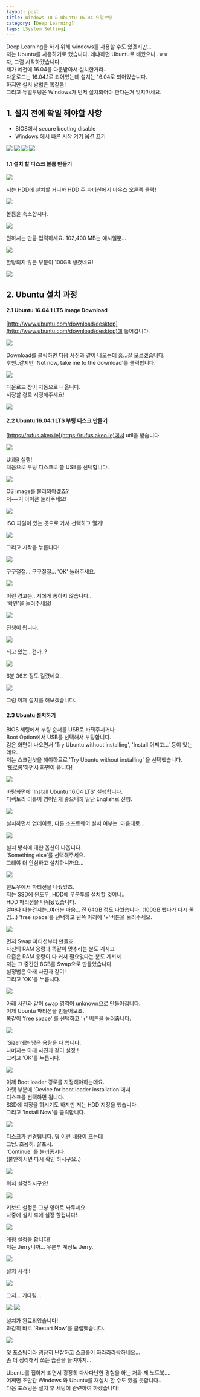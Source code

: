 ```yaml
---
layout: post
title: Windows 10 & Ubuntu 16.04 듀얼부팅
category: [Deep Learning]
tags: [System Setting]
---
```


Deep Learning을 하기 위해 windows를 사용할 수도 있겠지만...  
저는 Ubuntu를 사용하기로 했습니다. 왜냐하면 Ubuntu로 배웠으니..ㅎㅎ  
자, 그럼 시작하겠습니다 .  
제가 예전에 16.04를 다운받아서 설치한거라..  
다운로드는 16.04.1로 되어있는데 설치는 16.04로 되어있습니다.  
하지만 설치 방법은 똑같음!  
그리고 듀얼부팅은 Windows가 먼저 설치되어야 한다는거 잊지마세요.  

## 1. 설치 전에 확일 해야할 사항
- BIOS에서 secure booting disable
- Windows 에서 빠른 시작 켜기 옵션 끄기

<img src="https://kkkjerry.github.io/public/img/dualboot/01.jpeg">

<img src="https://kkkjerry.github.io/public/img/dualboot/02.jpeg">

<img src="https://kkkjerry.github.io/public/img/dualboot/03.jpeg">

<img src="https://kkkjerry.github.io/public/img/dualboot/04.jpeg">

#### 1.1 설치 할 디스크 볼륨 만들기

<img src="https://kkkjerry.github.io/public/img/dualboot/05.jpeg">

저는 HDD에 설치할 거니까 HDD 주 파티션에서 마우스 오른쪽 클릭!

<img src="https://kkkjerry.github.io/public/img/dualboot/06.jpeg">

볼륨을 축소합시다.

<img src="https://kkkjerry.github.io/public/img/dualboot/07.jpeg">

원하시는 만큼 입력하세요.
102,400 MB는 예시일뿐...

<img src="https://kkkjerry.github.io/public/img/dualboot/08.jpeg">

할당되지 않은 부분이 100GB 생겼네요!

<img src="https://kkkjerry.github.io/public/img/dualboot/09.jpeg">

## 2. Ubuntu 설치 과정

#### 2.1 Ubuntu 16.04.1 LTS image Download

[http://www.ubuntu.com/download/desktop](http://www.ubuntu.com/download/desktop)에 들어갑니다.

<img src="https://kkkjerry.github.io/public/img/dualboot/10.jpeg">

Download를 클릭하면 다음 사진과 같이 나오는데 흠...잘 모르겠습니다.  
후원..같지만 'Not now, take me to the download'를 클릭합니다.

<img src="https://kkkjerry.github.io/public/img/dualboot/11.jpeg">

다운로드 창이 자동으로 나옵니다.   
저장할 경로 지정해주세요!

<img src="https://kkkjerry.github.io/public/img/dualboot/12.jpeg">

#### 2.2 Ubuntu 16.04.1 LTS 부팅 디스크 만들기

[https://rufus.akeo.ie](https://rufus.akeo.ie)에서 util을 받습니다.

<img src="https://kkkjerry.github.io/public/img/dualboot/13.jpeg">

Util을 실행!  
처음으로 부팅 디스크로 쓸 USB를 선택합니다.

<img src="https://kkkjerry.github.io/public/img/dualboot/14.jpeg">

OS image를 불러와야겠죠?  
저~~기 아이콘 눌러주세요!

<img src="https://kkkjerry.github.io/public/img/dualboot/15.jpeg">

ISO 파일이 있는 곳으로 가서 선택하고 열기!

<img src="https://kkkjerry.github.io/public/img/dualboot/16.jpeg">

그리고 시작을 누릅니다!

<img src="https://kkkjerry.github.io/public/img/dualboot/17.jpeg">

구구절절... 구구절절... 'OK' 눌러주세요.

<img src="https://kkkjerry.github.io/public/img/dualboot/18.jpeg">

이런 경고는...저에게 통하지 않습니다..  
'확인'을 눌러주세요!

<img src="https://kkkjerry.github.io/public/img/dualboot/19.jpeg">

진행이 됩니다.

<img src="https://kkkjerry.github.io/public/img/dualboot/20.jpeg">

되고 있는...건가..?

<img src="https://kkkjerry.github.io/public/img/dualboot/21.jpeg">

6분 36초 정도 걸렸네요..

<img src="https://kkkjerry.github.io/public/img/dualboot/22.jpeg">

그럼 이제 설치를 해보겠습니다.


#### 2.3 Ubuntu 설치하기

BIOS 세팅에서 부팅 순서를 USB로 바꿔주시거나  
Boot Option에서 USB를 선택해서 부팅합니다.  
검은 화면이 나오면서 'Try Ubuntu without installing', 'Install 어쩌고...' 등이 있는데요.  
저는 스크린샷을 해야하므로 'Try Ubuntu without installing' 을 선택했습니다.  
'또로롱'하면서 화면이 뜹니다!

<img src="https://kkkjerry.github.io/public/img/dualboot/23.jpeg">

바탕화면에 'Install Ubuntu 16.04 LTS' 실행합니다.    
디렉토리 이름이 영어인게 좋으니까 일단 English로 진행.

<img src="https://kkkjerry.github.io/public/img/dualboot/24.jpeg">

설치하면서 업데이트, 다른 소프트웨어 설치 여부는..마음대로...

<img src="https://kkkjerry.github.io/public/img/dualboot/25.jpeg">

설치 방식에 대한 옵션이 나옵니다.  
'Something else'를 선택해주세요.  
그래야 더 안심하고 설치하니까요...

<img src="https://kkkjerry.github.io/public/img/dualboot/26.jpeg">

윈도우에서 파티션을 나눴었죠.  
저는 SSD에 윈도우, HDD에 우분투를 설치할 것이니..  
HDD 파티션을 나눠놨었습니다.  
얼마나 나눌건지는..여러분 마음...
전 64GB 정도 나눴습니다. (100GB 뺐다가 다시 줄임...)
'free space'를 선택하고 왼쪽 아래에 '+'버튼을 눌러주세요.

<img src="https://kkkjerry.github.io/public/img/dualboot/27.jpeg">

먼저 Swap 파티션부터 만들죠.  
자신의 RAM 용량과 똑같이 맞추라는 분도 계시고  
요즘은 RAM 용량이 다 커서 필요없다는 분도 계셔서  
저는 그 중간인 8GB를 Swap으로 만들었습니다.  
설정법은 아래 사진과 같이!  
그리고 'OK'를 누릅시다.

<img src="https://kkkjerry.github.io/public/img/dualboot/28.jpeg">

아래 사진과 같이 swap 영역이 unknown으로 만들어집니다.  
이제 Ubuntu 파티션을 만들어보죠.  
똑같이 'free space' 를 선택하고 '+' 버튼을 눌러줍니다.

<img src="https://kkkjerry.github.io/public/img/dualboot/29.jpeg">

'Size'에는 남은 용량을 다 씁니다.  
나머지는 아래 사진과 같이 설정 !  
그리고 'OK'를 누릅시다.

<img src="https://kkkjerry.github.io/public/img/dualboot/30.jpeg">

이제 Boot loader 경로를 지정해야하는데요.  
아랫 부분에 'Device for boot loader installation'에서   
디스크를 선택하면 됩니다.   
SSD에 지정을 하시기도 하지만 저는 HDD 지정을 했습니다.  
그리고 'Install Now'을 클릭합니다.

<img src="https://kkkjerry.github.io/public/img/dualboot/31.jpeg">

디스크가 변경됩니다. 뭐 이런 내용이 뜨는데  
그냥. 조용히. 살포시.  
'Continue' 를 눌러줍시다.  
(불안하시면 다시 확인 하시구요..)  

<img src="https://kkkjerry.github.io/public/img/dualboot/32.jpeg">

위치 설정하시구요!

<img src="https://kkkjerry.github.io/public/img/dualboot/33.jpeg">

키보드 설정은 그냥 영어로 놔두세요.    
나중에 설치 후에 설정 할겁니다!

<img src="https://kkkjerry.github.io/public/img/dualboot/34.jpeg">

계정 설정을 합니다!  
저는 Jerry니까... 우분투 계정도 Jerry.

<img src="https://kkkjerry.github.io/public/img/dualboot/35.jpeg">

설치 시작!!

<img src="https://kkkjerry.github.io/public/img/dualboot/36.jpeg">

그저... 기다림...

<img src="https://kkkjerry.github.io/public/img/dualboot/37.jpeg">

<img src="https://kkkjerry.github.io/public/img/dualboot/38.jpeg">

설치가 완료되었습니다!  
과감히 바로 'Restart Now'를 클립했습니다.

<img src="https://kkkjerry.github.io/public/img/dualboot/39.jpeg">


첫 포스팅이라 굉장히 난잡하고 스크롤이 촤라라라락하네요...  
좀 더 정리해서 쓰는 습관을 들여야지...  


Ubuntu를 접하게 되면서 굉장히 다사다난한 경험을 하는 저와 제 노트북....  
어쩌면 조만간 Windows 와 Ubuntu를 재설치 할 수도 있을 듯합니다..  
다음 포스팅은 설치 후 세팅에 관련하여 하겠습니다!
